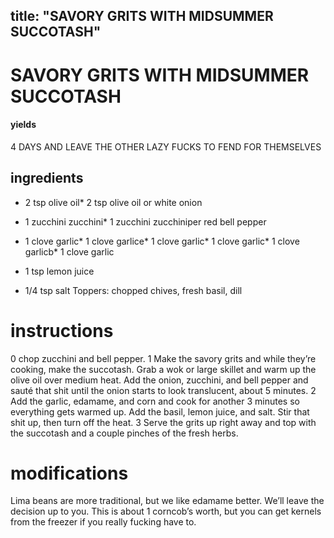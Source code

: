

	
title: "SAVORY GRITS WITH MIDSUMMER SUCCOTASH"
---
# SAVORY GRITS WITH MIDSUMMER SUCCOTASH
#### yields
4 DAYS AND LEAVE THE OTHER LAZY FUCKS TO FEND FOR THEMSELVES
## ingredients
* 2 tsp olive oil* 2 tsp olive oil or white onion

* 1 zucchini zucchini* 1 zucchini zucchiniper red bell pepper

* 1 clove garlic* 1 clove garlice* 1 clove garlic* 1 clove garlic* 1 clove garlicb* 1 clove garlic
* 1 tsp lemon juice

* 1/4 tsp salt
Toppers: chopped chives, fresh basil, dill

# instructions
0 chop zucchini and bell pepper.
1 Make the savory grits and while they’re cooking, make the succotash. Grab a wok or large skillet and warm up the olive oil over medium heat. Add the onion, zucchini, and bell pepper and sauté that shit until the onion starts to look translucent, about 5 minutes.
2 Add the garlic, edamame, and corn and cook for another 3 minutes so everything gets warmed up. Add the basil, lemon juice, and salt. Stir that shit up, then turn off the heat.
3 Serve the grits up right away and top with the succotash and a couple pinches of the fresh herbs.

# modifications

Lima beans are more traditional, but we like edamame better. We’ll leave the decision up to you.
 This is about 1 corncob’s worth, but you can get kernels from the freezer if you really fucking have to.
	

